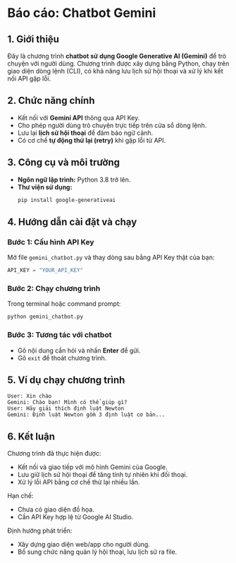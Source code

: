 # Báo cáo: Chatbot Gemini  

## 1. Giới thiệu  
Đây là chương trình **chatbot sử dụng Google Generative AI (Gemini)** để trò chuyện với người dùng. Chương trình được xây dựng bằng Python, chạy trên giao diện dòng lệnh (CLI), có khả năng lưu lịch sử hội thoại và xử lý khi kết nối API gặp lỗi.  

## 2. Chức năng chính  
- Kết nối với **Gemini API** thông qua API Key.  
- Cho phép người dùng trò chuyện trực tiếp trên cửa sổ dòng lệnh.  
- Lưu lại **lịch sử hội thoại** để đảm bảo ngữ cảnh.  
- Có cơ chế **tự động thử lại (retry)** khi gặp lỗi từ API.  

## 3. Công cụ và môi trường  
- **Ngôn ngữ lập trình:** Python 3.8 trở lên.  
- **Thư viện sử dụng:**  
  ```bash
  pip install google-generativeai
  ```  

## 4. Hướng dẫn cài đặt và chạy  
### Bước 1: Cấu hình API Key  
Mở file `gemini_chatbot.py` và thay dòng sau bằng API Key thật của bạn:  
```python
API_KEY = "YOUR_API_KEY"
```  

### Bước 2: Chạy chương trình  
Trong terminal hoặc command prompt:  
```bash
python gemini_chatbot.py
```  

### Bước 3: Tương tác với chatbot  
- Gõ nội dung cần hỏi và nhấn **Enter** để gửi.  
- Gõ `exit` để thoát chương trình.  

## 5. Ví dụ chạy chương trình  
```text
User: Xin chào
Gemini: Chào bạn! Mình có thể giúp gì?
User: Hãy giải thích định luật Newton
Gemini: Định luật Newton gồm 3 định luật cơ bản...
```

## 6. Kết luận  
Chương trình đã thực hiện được:  
- Kết nối và giao tiếp với mô hình Gemini của Google.  
- Lưu giữ lịch sử hội thoại để tăng tính tự nhiên khi đối thoại.  
- Xử lý lỗi API bằng cơ chế thử lại nhiều lần.  

Hạn chế:  
- Chưa có giao diện đồ họa.  
- Cần API Key hợp lệ từ Google AI Studio.  

Định hướng phát triển:  
- Xây dựng giao diện web/app cho người dùng.  
- Bổ sung chức năng quản lý hội thoại, lưu lịch sử ra file.  
